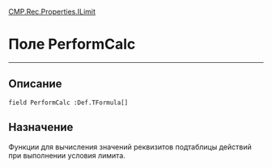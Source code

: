﻿---
Link: CMP.Rec.Properties.ILimit.@PerformCalc
---

<!---  Навигация
[Имя проекта](#) :
-->
[CMP.Rec.Properties.ILimit](Default)

# Поле PerformCalc
---

## Описание

    field PerformCalc :Def.TFormula[]

<!--
## Аргументы{#Args}

### Аргумент1

Описание аргумента 1
-->

## Назначение

Функции для вычисления значений реквизитов подтаблицы действий при выполнении условия лимита.

<!--
## Пример

    PerformCalc...
-->

